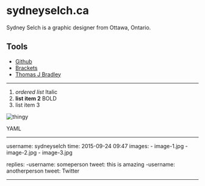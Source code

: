 # sydneyselch.ca

Sydney Selch is a graphic designer from Ottawa, Ontario.

## Tools
- [Github](https://github.com/)
- [Brackets](https://brackets.io/)
- [Thomas J Bradley](https://github.com/thomasjbradley)

--- 

1. *ordered list* Italic 
2. **list item 2** BOLD 
3. list item 3



![thingy](images/thingy.jpg)


YAML

---
 
 
username: sydneyselch
time: 2015-09-24 09:47
images: 
    - image-1.jpg
    - image-2.jpg
    - image-3.jpg
    
replies: 
    -username: someperson
    tweet: this is amazing
    -username: anotherperson
    tweet: Twitter

---



